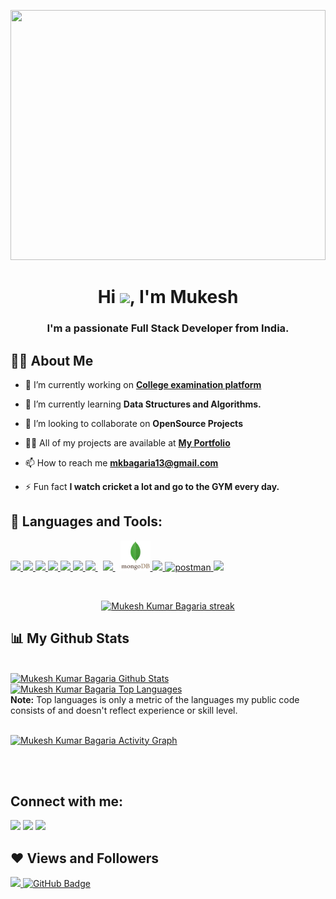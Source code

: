 <a href="#"><img width="100%" height="400px"  src="https://media3.giphy.com/media/VTtANKl0beDFQRLDTh/giphy.gif?cid=ecf05e478txwcjle9kngp73qhzfr1bim0zccokrvomqa2ter&rid=giphy.gif&ct=g"/></a>
<!-- https://i.imgur.com/iXuL1HG.png -->

<h1 align="center">Hi <img src="https://raw.githubusercontent.com/MartinHeinz/MartinHeinz/master/wave.gif" width="30px">, I'm Mukesh</h1>
<h3 align="center">I'm a passionate Full Stack Developer from India.</h3>


## 🙋‍♂️ About Me

- 🔭 I’m currently working on **[College examination platform ](//link)**

- 🌱 I’m currently learning **Data Structures and Algorithms.**

- 👯 I’m looking to collaborate on **OpenSource Projects**

- 👨‍💻 All of my projects are available at **[My Portfolio](https://MukeshKumarBagaria.com)**

- 📫 How to reach me **mkbagaria13@gmail.com**

- ⚡ Fun fact **I watch cricket a lot and go to the GYM every day.**

## 🚀 Languages and Tools:

<p align="left"> 
  <a href="https://www.w3.org/html/" target="_blank"> <img src="https://img.icons8.com/color/48/000000/html-5.png"/> </a> 
    <a href="https://www.w3schools.com/css/" target="_blank"> <img src="https://img.icons8.com/color/48/000000/css3.png"/> </a> 
    <a href="https://getbootstrap.com" target="_blank"> <img src="https://img.icons8.com/color/48/000000/bootstrap.png"/> </a>   <a href="https://developer.mozilla.org/en-US/docs/Web/JavaScript" target="_blank"> <img src="https://img.icons8.com/color/48/000000/javascript.png"/> </a> 
    <a href="https://reactjs.org/" target="_blank"> <img src="https://img.icons8.com/color/48/000000/react-native.png"/> </a>
    <a href="https://redux.js.org" target="_blank"> <img src="https://img.icons8.com/color/48/000000/redux.png"/> </a>
    <a style="padding-right:8px;" href="https://nodejs.org" target="_blank"> <img src="https://img.icons8.com/color/48/000000/nodejs.png"/> </a> 
<a style="padding-right:8px;" href="https://www.mysql.com/" target="_blank"> <img src="https://img.icons8.com/fluent/50/000000/mysql-logo.png"/> </a>
    <a href="https://www.mongodb.com/" target="_blank"> <img src="https://raw.githubusercontent.com/devicons/devicon/master/icons/mongodb/mongodb-original-wordmark.svg" alt="mongodb" width="48" height="48"/> </a> 
    <a href="https://firebase.google.com/" target="_blank"> <img src="https://img.icons8.com/color/48/000000/firebase.png"/> </a> 
    <a href="https://postman.com" target="_blank"> <img src="https://www.vectorlogo.zone/logos/getpostman/getpostman-icon.svg" alt="postman" width="45" height="45"/> </a>   
    <a href="https://git-scm.com/" target="_blank"> <img src="https://img.icons8.com/color/48/000000/git.png"/> </a> 
    
</p>
<br/>

<p align="center">
    <a href="https://github.com/MukeshKumarBagaria/github-readme-streak-stats">
        <img title="🔥 Get streak stats for your profile at git.io/streak-stats" alt="Mukesh Kumar Bagaria streak" src="https://github-readme-streak-stats.herokuapp.com/?user=MukeshKumarBagaria&theme=black-ice&hide_border=true&stroke=0000&background=060A0CD0"/>
    </a>
</p>

## 📊 My Github Stats

  <br/>
    <a href="https://github.com/MukeshKumarBagaria/github-readme-stats"><img alt="Mukesh Kumar Bagaria Github Stats" src="https://github-readme-stats.vercel.app/api?username=MukeshKumarBagaria&show_icons=true&count_private=true&theme=react&hide_border=true&bg_color=0D1117" /></a>
  <a href="https://github.com/MukeshKumarBagaria/github-readme-stats"><img alt="Mukesh Kumar Bagaria Top Languages" src="https://github-readme-stats.vercel.app/api/top-langs/?username=MukeshKumarBagaria&langs_count=8&count_private=true&layout=compact&theme=react&hide_border=true&bg_color=0D1117" /></a>
  <br/>
  <b>Note:</b> Top languages is only a metric of the languages my public code consists of and doesn't reflect experience or skill level.


<br/>
<br/>

<a href="https://github.com/MukeshKumarBagaria/github-readme-activity-graph"><img alt="Mukesh Kumar Bagaria Activity Graph" src="https://activity-graph.herokuapp.com/graph?username=MukeshKumarBagaria&bg_color=0D1117&color=5BCDEC&line=5BCDEC&point=FFFFFF&hide_border=true" /></a>

<br/>
<br/>

## Connect with me:
<p align="left">

<a href = "https://www.linkedin.com/in/mukesh-kumar-bagaria/"><img src="https://img.icons8.com/fluent/48/000000/linkedin.png"/></a>
<a href = "https://twitter.com/"><img src="https://img.icons8.com/fluent/48/000000/twitter.png"/></a>
<a href = "https://www.instagram.com/"><img src="https://img.icons8.com/fluent/48/000000/instagram-new.png"/></a>


</p>

## ❤ Views and Followers
<a href="https://github.com/Meghna-DAS/github-profile-views-counter">
    <img src="https://komarev.com/ghpvc/?username=MukeshKumarBagaria">
</a>
<a href="https://github.com/MukeshKumarBagaria?tab=followers"><img src="https://img.shields.io/github/followers/MukeshKumarBagaria?label=Followers&style=social" alt="GitHub Badge"></a>
